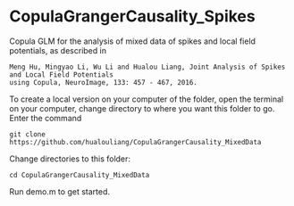 # CopulaGrangerCausality_Spikes
Copula GLM for the analysis of mixed data of spikes and local field potentials, as described in

    Meng Hu, Mingyao Li, Wu Li and Hualou Liang, Joint Analysis of Spikes and Local Field Potentials 
    using Copula, NeuroImage, 133: 457 - 467, 2016.

To create a local version on your computer of the folder, open the terminal on your computer, change directory to where you want this folder to go. Enter the command

    git clone https://github.com/hualouliang/CopulaGrangerCausality_MixedData

Change directories to this folder:

    cd CopulaGrangerCausality_MixedData

Run demo.m to get started.
